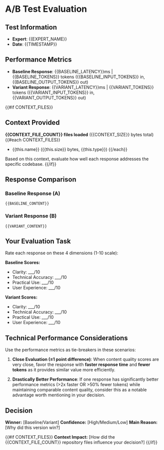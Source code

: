 # A/B Test Evaluation

## Test Information
- **Expert**: {{EXPERT_NAME}}
- **Date**: {{TIMESTAMP}}

## Performance Metrics
- **Baseline Response**: {{BASELINE_LATENCY}}ms | {{BASELINE_TOKENS}} tokens ({{BASELINE_INPUT_TOKENS}} in, {{BASELINE_OUTPUT_TOKENS}} out)
- **Variant Response**: {{VARIANT_LATENCY}}ms | {{VARIANT_TOKENS}} tokens ({{VARIANT_INPUT_TOKENS}} in, {{VARIANT_OUTPUT_TOKENS}} out)

{{#if CONTEXT_FILES}}
## Context Provided
**{{CONTEXT_FILE_COUNT}} files loaded** ({{CONTEXT_SIZE}} bytes total)
{{#each CONTEXT_FILES}}
- {{this.name}} ({{this.size}} bytes, {{this.type}})
{{/each}}

Based on this context, evaluate how well each response addresses the specific codebase.
{{/if}}

## Response Comparison

### Baseline Response (A)
```
{{BASELINE_CONTENT}}
```

### Variant Response (B)
```
{{VARIANT_CONTENT}}
```

## Your Evaluation Task

Rate each response on these 4 dimensions (1-10 scale):

**Baseline Scores:**
- Clarity: ___/10
- Technical Accuracy: ___/10  
- Practical Use: ___/10
- User Experience: ___/10

**Variant Scores:**
- Clarity: ___/10
- Technical Accuracy: ___/10
- Practical Use: ___/10
- User Experience: ___/10

## Technical Performance Considerations

Use the performance metrics as tie-breakers in these scenarios:

1. **Close Evaluation (≤1 point difference)**: When content quality scores are very close, favor the response with **faster response time** and **fewer tokens** as it provides similar value more efficiently.

2. **Drastically Better Performance**: If one response has significantly better performance metrics (>2x faster OR >50% fewer tokens) while maintaining comparable content quality, consider this as a notable advantage worth mentioning in your decision.

## Decision

**Winner:** [Baseline/Variant]
**Confidence:** [High/Medium/Low] 
**Main Reason:** [Why did this version win?]

{{#if CONTEXT_FILES}}
**Context Impact:** [How did the {{CONTEXT_FILE_COUNT}} repository files influence your decision?]
{{/if}}